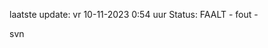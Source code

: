 laatste update: 
vr 10-11-2023  0:54   uur 
Status: FAALT - fout - 
<div class="service R">svn</div>